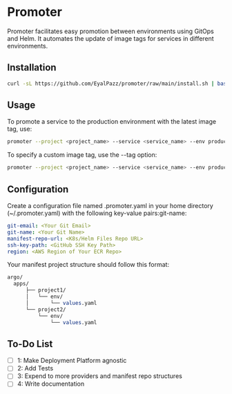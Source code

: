 # Promoter

Promoter facilitates easy promotion between environments using GitOps and Helm. It automates the update of image tags for services in different environments.

## Installation

```bash
curl -sL https://github.com/EyalPazz/promoter/raw/main/install.sh | bash
```

## Usage

To promote a service to the production environment with the latest image tag, use:

```bash
promoter --project <project_name> --service <service_name> --env production
```

To specify a custom image tag, use the --tag option:

```bash
promoter --project <project_name> --service <service_name> --env production --tag <image_tag>
```

## Configuration

Create a configuration file named .promoter.yaml in your home directory (~/.promoter.yaml) with the following key-value pairs:git-name: <Your Git Username>

```yaml
git-email: <Your Git Email>
git-name: <Your Git Name>
manifest-repo-url: <K8s/Helm Files Repo URL>
ssh-key-path: <GitHub SSH Key Path>
region: <AWS Region of Your ECR Repo>
```

Your manifest project structure should follow this format:

```perl
argo/
  apps/
      ├── project1/
      │   └── env/
      │       └── values.yaml
      └── project2/
          └── env/
              └── values.yaml
```

## To-Do List

- [ ] 1: Make Deployment Platform agnostic
- [ ] 2: Add Tests
- [ ] 3: Expend to more providers and manifest repo structures
- [ ] 4: Write documentation
